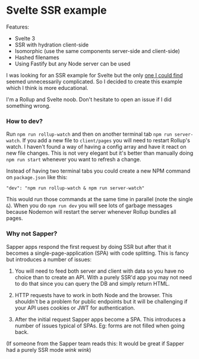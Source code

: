 # Svelte SSR example

Features:
* Svelte 3
* SSR with hydration client-side
* Isomorphic (use the same components server-side and client-side)
* Hashed filenames
* Using Fastify but any Node server can be used

I was looking for an SSR example for Svelte but the only [one I could find](https://github.com/domingues/svelte-ssr-example) seemed unnecessarily complicated. So I decided to create this example which I think is more educational.

I'm a Rollup and Svelte noob. Don't hesitate to open an issue if I did something wrong.

### How to dev?
Run `npm run rollup-watch` and then on another terminal tab `npm run server-watch`. If you add a new file to `client/pages` you will need to restart Rollup's watch. I haven't found a way of having a config array and have it react on new file changes. This is not very elegant but it's better than manually doing `npm run start` whenever you want to refresh a change.

Instead of having two terminal tabs you could create a new NPM command on `package.json` like this:
```
"dev": "npm run rollup-watch & npm run server-watch"
```
This would run those commands at the same time in parallel (note the single `&`). When you do `npm run dev` you will see lots of garbage messages because Nodemon will restart the server whenever Rollup bundles all pages.

### Why not Sapper?

Sapper apps respond the first request by doing SSR but after that it becomes a single-page-application (SPA) with code splitting. This is fancy but introduces a number of issues:

1. You will need to feed both server and client with data so you have no choice than to create an API. With a purely SSR'd app you may not need to do that since you can query the DB and simply return HTML.

2. HTTP requests have to work in both Node and the browser. This shouldn't be a problem for public endpoints but it will be challenging if your API uses cookies or JWT for authentication.

3. After the initial request Sapper apps become a SPA. This introduces a number of issues typical of SPAs. Eg: forms are not filled when going back.

(If someone from the Sapper team reads this: It would be great if Sapper had a purely SSR mode *wink wink*)